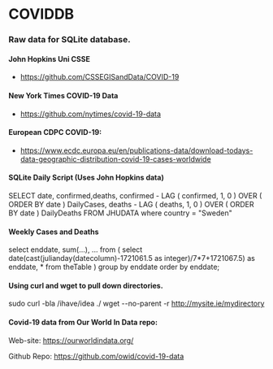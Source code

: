 # COVIDDB
### Raw data for SQLite database.

#### John Hopkins Uni CSSE
* https://github.com/CSSEGISandData/COVID-19

#### New York Times COVID-19 Data
* https://github.com/nytimes/covid-19-data

#### European CDPC COVID-19:

* https://www.ecdc.europa.eu/en/publications-data/download-todays-data-geographic-distribution-covid-19-cases-worldwide

#### SQLite Daily Script (Uses John Hopkins data)
SELECT date, confirmed,deaths, confirmed - LAG ( confirmed, 1, 0 ) OVER ( ORDER BY date ) DailyCases,
deaths - LAG ( deaths, 1, 0 ) OVER ( ORDER BY date ) DailyDeaths
FROM JHUDATA where country = "Sweden"

#### Weekly Cases and Deaths
select enddate,
       sum(...),
       ...
  from (
        select date(cast(julianday(datecolumn)-1721061.5 as integer)/7*7+1721067.5) as enddate,
               *
          from theTable
       )
group by enddate
order by enddate;

#### Using curl and wget to pull down directories.

sudo curl -bla /ihave/idea ./
wget --no-parent -r http://mysite.ie/mydirectory

#### Covid-19 data from Our World In Data repo:
Web-site: https://ourworldindata.org/

Github Repo: https://github.com/owid/covid-19-data
